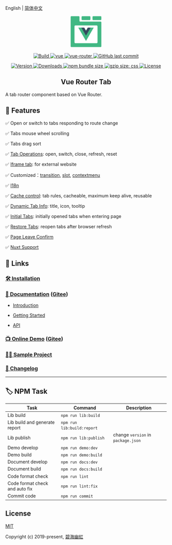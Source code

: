 English | [简体中文](README.zh.md)

<p align="center">
  <a href="https://bhuh12.github.io/vue-router-tab/" target="_blank" rel="noopener noreferrer">
    <img width="100" src="public/img/logo.png" alt="vue-router-tab logo">
  </a>
</p>

<p align="center">
  <a target="_blank" href="https://www.travis-ci.org/bhuh12/vue-router-tab">
    <img src="https://www.travis-ci.org/bhuh12/vue-router-tab.svg" alt="Build">
  </a>

  <a href="https://github.com/vuejs/vue">
    <img src="https://img.shields.io/badge/vue-2.5.22-brightgreen.svg" alt="vue">
  </a>

  <a href="https://github.com/vuejs/vue-router">
    <img src="https://img.shields.io/badge/vue--router-3.0.1-brightgreen.svg" alt="vue-router">
  </a>

  <a target="_blank" href="https://github.com/bhuh12/vue-router-tab">
    <img alt="GitHub last commit" src="https://img.shields.io/github/last-commit/bhuh12/vue-router-tab.svg">
  </a>
</p>

<p align="center">
  <a target="_blank" href="https://www.npmjs.com/package/vue-router-tab">
    <img src="https://img.shields.io/npm/v/vue-router-tab.svg" alt="Version">
  </a>

  <a target="_blank" href="https://npmcharts.com/compare/vue-router-tab?minimal=true">
    <img src="https://img.shields.io/npm/dm/vue-router-tab.svg" alt="Downloads">
  </a>

  <a target="_blank" href="https://www.npmjs.com/package/vue-router-tab">
    <img alt="npm bundle size" src="https://img.shields.io/bundlephobia/minzip/vue-router-tab.svg?label=gzip:JS">
  </a>

  <a target="_blank" href="https://www.npmjs.com/package/vue-router-tab">
    <img alt="gzip size: css" src="http://img.badgesize.io/https://unpkg.com/vue-router-tab/dist/lib/vue-router-tab.css?compression=gzip&label=gzip:CSS">
  </a>
  
  <a target="_blank" href="https://github.com/bhuh12/vue-router-tab/blob/master/LICENSE">
    <img src="https://img.shields.io/npm/l/vue-router-tab.svg" alt="License">
  </a>
</p>

<h2 align="center">Vue Router Tab</h2>

A tab router component based on Vue Router.

## 📌 Features

✅ Open or switch to tabs responding to route change

✅ Tabs mouse wheel scrolling

✅ Tabs drag sort

✅ [Tab Operations](https://bhuh12.github.io/vue-router-tab/guide/essentials/operate.html): open, switch, close, refresh, reset

✅ [Iframe tab](https://bhuh12.github.io/vue-router-tab/guide/essentials/iframe.html): for external website

✅ Customized：[transition](https://bhuh12.github.io/vue-router-tab/guide/custom/transition.html), [slot](https://bhuh12.github.io/vue-router-tab/guide/custom/slot.html), [contextmenu](https://bhuh12.github.io/vue-router-tab/guide/custom/contextmenu.html)

✅ [I18n](https://bhuh12.github.io/vue-router-tab/guide/custom/i18n.html)

✅ [Cache control](https://bhuh12.github.io/vue-router-tab/guide/advanced/cache.html): tab rules, cacheable, maximum keep alive, reusable

✅ [Dynamic Tab Info](https://bhuh12.github.io/vue-router-tab/guide/advanced/dynamic-tab-info.html): title, icon, tooltip

✅ [Initial Tabs](https://bhuh12.github.io/vue-router-tab/guide/advanced/initial-tabs.html): initially opened tabs when entering page

✅ [Restore Tabs](https://bhuh12.github.io/vue-router-tab/guide/advanced/restore.html): reopen tabs after browser refresh

✅ [Page Leave Confirm](https://bhuh12.github.io/vue-router-tab/guide/advanced/page-leave.html)

✅ [Nuxt Support](https://bhuh12.github.io/vue-router-tab/guide/essentials/nuxt.html)

## 🔗 Links

### [🛠 Installation](https://bhuh12.github.io/vue-router-tab/guide/essentials/installation.html)

### [📝 Documentation](https://bhuh12.github.io/vue-router-tab/) ([Gitee](https://bhuh12.gitee.io/vue-router-tab/))

- [Introduction](https://bhuh12.github.io/vue-router-tab/guide/)

- [Getting Started](https://bhuh12.github.io/vue-router-tab/guide/essentials/)

- [API](https://bhuh12.github.io/vue-router-tab/api/)

### [📺 Online Demo](https://bhuh12.github.io/vue-router-tab/demo/) ([Gitee](https://bhuh12.gitee.io/vue-router-tab/demo/))

### [👨‍💻 Sample Project](https://github.com/bhuh12/router-tab-sample)

### [📃 Changelog](https://bhuh12.github.io/vue-router-tab/guide/changelog.html)

---

## 🏷 NPM Task

| Task                           | Command                    | Description                        |
| ------------------------------ | -------------------------- | ---------------------------------- |
| Lib build                      | `npm run lib:build`        |
| Lib build and generate report  | `npm run lib:build:report` |
| Lib publish                    | `npm run lib:publish`      | change `version` in `package.json` |
| Demo develop                   | `npm run demo:dev`         |
| Demo build                     | `npm run demo:build`       |
| Document develop               | `npm run docs:dev`         |
| Document build                 | `npm run docs:build`       |
| Code format check              | `npm run lint`             |
| Code format check and auto fix | `npm run lint:fix`         |
| Commit code                    | `npm run commit`           |

## License

[MIT](http://opensource.org/licenses/MIT)

Copyright (c) 2019-present, [碧海幽虹](https://bhuh.net)
